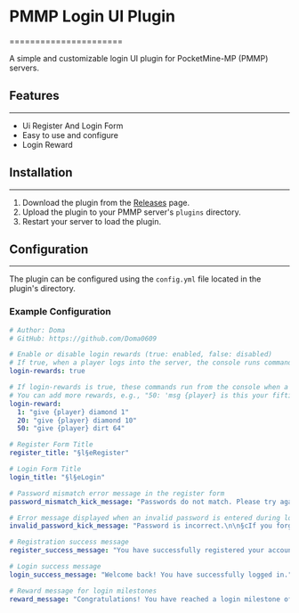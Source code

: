 # PMMP Login UI Plugin
======================

A simple and customizable login UI plugin for PocketMine-MP (PMMP) servers.

## Features
-----------

* Ui Register  And Login Form
* Easy to use and configure
* Login Reward


## Installation
------------

1. Download the plugin from the [Releases](https://github.com/Doma609/LoginPM5/releases) page.
2. Upload the plugin to your PMMP server's `plugins` directory.
3. Restart your server to load the plugin.

## Configuration
-------------

The plugin can be configured using the `config.yml` file located in the plugin's directory.

### Example Configuration
```yml
# Author: Doma
# GitHub: https://github.com/Doma0609

# Enable or disable login rewards (true: enabled, false: disabled)
# If true, when a player logs into the server, the console runs commands in the login-reward array
login-rewards: true

# If login-rewards is true, these commands run from the console when a player joins the server
# You can add more rewards, e.g., "50: 'msg {player} is this your fiftieth login into the server!'" to send a message to the player on their 50th login
login-reward:
  1: "give {player} diamond 1"
  20: "give {player} diamond 10"
  50: "give {player} dirt 64"

# Register Form Title
register_title: "§l§eRegister"

# Login Form Title
login_title: "§l§eLogin"

# Password mismatch error message in the register form
password_mismatch_kick_message: "Passwords do not match. Please try again."

# Error message displayed when an invalid password is entered during login
invalid_password_kick_message: "Password is incorrect.\n\n§cIf you forget your password, please contact the server staff."

# Registration success message
register_success_message: "You have successfully registered your account."

# Login success message
login_success_message: "Welcome back! You have successfully logged in."

# Reward message for login milestones
reward_message: "Congratulations! You have reached a login milestone of {milestone}. You received a reward."
```
